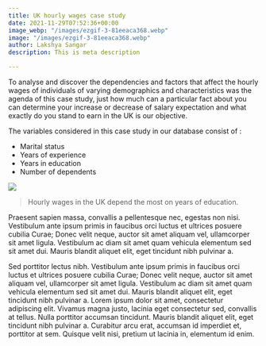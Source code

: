 ```yaml
---
title: UK hourly wages case study
date: 2021-11-29T07:52:36+00:00
image_webp: "/images/ezgif-3-81eeaca368.webp"
image: "/images/ezgif-3-81eeaca368.webp"
author: Lakshya Sangar
description: This is meta description

---
```

To analyse and discover the dependencies and factors that affect the hourly wages of individuals of varying demographics and characteristics was the agenda of this case study, just how much can a particular fact about you can determine your increase or decrease of salary expectation and what exactly do you stand to earn in the UK is our objective.

The variables considered in this case study in our database consist of :

* Marital status
* Years of experience
* Years in education
* Number of dependents

![](/images/screenshot_2021-12-22_at_20-54-59_30.png)

> Hourly wages in the UK depend the most on years of education.

Praesent sapien massa, convallis a pellentesque nec, egestas non nisi. Vestibulum ante ipsum primis in faucibus orci luctus et ultrices posuere cubilia Curae; Donec velit neque, auctor sit amet aliquam vel, ullamcorper sit amet ligula. Vestibulum ac diam sit amet quam vehicula elementum sed sit amet dui. Mauris blandit aliquet elit, eget tincidunt nibh pulvinar a.

Sed porttitor lectus nibh. Vestibulum ante ipsum primis in faucibus orci luctus et ultrices posuere cubilia Curae; Donec velit neque, auctor sit amet aliquam vel, ullamcorper sit amet ligula. Vestibulum ac diam sit amet quam vehicula elementum sed sit amet dui. Mauris blandit aliquet elit, eget tincidunt nibh pulvinar a. Lorem ipsum dolor sit amet, consectetur adipiscing elit. Vivamus magna justo, lacinia eget consectetur sed, convallis at tellus. Nulla porttitor accumsan tincidunt. Mauris blandit aliquet elit, eget tincidunt nibh pulvinar a. Curabitur arcu erat, accumsan id imperdiet et, porttitor at sem. Quisque velit nisi, pretium ut lacinia in, elementum id enim.